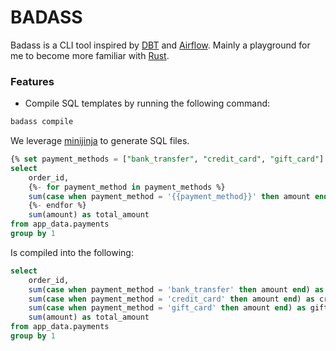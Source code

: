 # BADASS
 
Badass is a CLI tool inspired by [DBT](https://github.com/dbt-labs/dbt-core) and [Airflow](https://airflow.apache.org/). 
Mainly a playground for me to become more familiar with [Rust](https://www.rust-lang.org/).

### Features

- Compile SQL templates by running the following command:

```bash
badass compile
```

We leverage [minijinja](https://docs.rs/minijinja/latest/minijinja/) to generate SQL files.

```sql
{% set payment_methods = ["bank_transfer", "credit_card", "gift_card"] %}
select
    order_id,
    {%- for payment_method in payment_methods %}
    sum(case when payment_method = '{{payment_method}}' then amount end) as {{payment_method}}_amount,
    {%- endfor %}
    sum(amount) as total_amount
from app_data.payments
group by 1
```

Is compiled into the following:

```sql
select
    order_id,
    sum(case when payment_method = 'bank_transfer' then amount end) as bank_transfer_amount,
    sum(case when payment_method = 'credit_card' then amount end) as credit_card_amount,
    sum(case when payment_method = 'gift_card' then amount end) as gift_card_amount,
    sum(amount) as total_amount
from app_data.payments
group by 1
```

